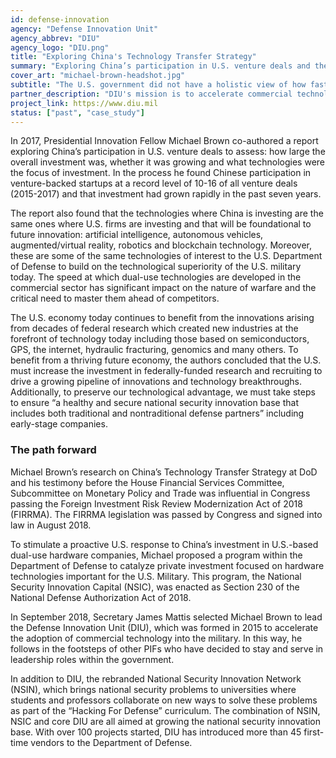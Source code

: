 ```yaml
---
id: defense-innovation
agency: "Defense Innovation Unit"
agency_abbrev: "DIU"
agency_logo: "DIU.png"
title: "Exploring China's Technology Transfer Strategy"
summary: "Exploring China’s participation in U.S. venture deals and the passing of the Foreign Investment Risk Review Modernization Act of 2018 (FIRRMA)"
cover_art: "michael-brown-headshot.jpg"
subtitle: "The U.S. government did not have a holistic view of how fast China's technology transfer is occurring or the multiple methods China uses for that transfer, the level of Chinese investment in U.S. technology, or a consolidated view of what technologies we should be protecting."
partner_description: "DIU's mission is to accelerate commercial technology for national security. They are a fast-moving government entity that provides recurring revenue to companies to solve national security problems."
project_link: https://www.diu.mil
status: ["past", "case_study"]
---
```


In 2017, Presidential Innovation Fellow Michael Brown co-authored a report exploring China’s participation in U.S. venture deals to assess: how large the overall investment was, whether it was growing and what technologies were the focus of investment. In the process he found Chinese participation in venture-backed startups at a record level of 10-16 of all venture deals (2015-2017) and that investment had grown rapidly in the past seven years.

The report also found that the technologies where China is investing are the same ones where U.S. firms are investing and that will be foundational to future innovation: artificial intelligence, autonomous vehicles, augmented/virtual reality, robotics and blockchain technology. Moreover, these are some of the same technologies of interest to the U.S. Department of Defense to build on the technological superiority of the U.S. military today. The speed at which dual-use technologies are developed in the commercial sector has significant impact on the nature of warfare and the critical need to master them ahead of competitors.

The U.S. economy today continues to benefit from the innovations arising from decades of federal research which created new industries at the forefront of technology today including those based on semiconductors, GPS, the internet, hydraulic fracturing, genomics and many others. To benefit from a thriving future economy, the authors concluded that the U.S. must increase the investment in federally-funded research and recruiting to drive a growing pipeline of innovations and technology breakthroughs. Additionally, to preserve our technological advantage, we must take steps to ensure “a healthy and secure national security innovation base that includes both traditional and nontraditional defense partners” including early-stage companies.

### The path forward
Michael Brown’s research on China’s Technology Transfer Strategy at DoD and his testimony before the House Financial Services Committee, Subcommittee on Monetary Policy and Trade was influential in Congress passing the Foreign Investment Risk Review Modernization Act of 2018 (FIRRMA). The FIRRMA legislation was passed by Congress and signed into law in August 2018.

To stimulate a proactive U.S. response to China’s investment in U.S.-based dual-use hardware companies, Michael proposed a program within the Department of Defense to catalyze private investment focused on hardware technologies important for the U.S. Military. This program, the National Security Innovation Capital (NSIC), was enacted as Section 230 of the National Defense Authorization Act of 2018.

In September 2018, Secretary James Mattis selected Michael Brown to lead the Defense Innovation Unit (DIU), which was formed in 2015 to accelerate the adoption of commercial technology into the military. In this way, he follows in the footsteps of other PIFs who have decided to stay and serve in leadership roles within the government.

In addition to DIU, the rebranded National Security Innovation Network (NSIN), which brings national security problems to universities where students and professors collaborate on new ways to solve these problems as part of the “Hacking For Defense” curriculum. The combination of NSIN, NSIC and core DIU are all aimed at growing the national security innovation base. With over 100 projects started,  DIU has introduced more than 45 first-time vendors to the Department of Defense.
